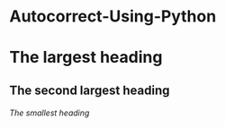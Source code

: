 # Autocorrect-Using-Python

# The largest heading
## The second largest heading
###### The smallest heading
